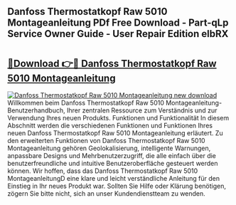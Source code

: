 ## Danfoss Thermostatkopf Raw 5010 Montageanleitung PDf Free Download - Part-qLp Service Owner Guide - User Repair Edition elbRX

# <h2><a href="http://df6h7a.blite.top/?on=Danfoss+Thermostatkopf+Raw+5010+Montageanleitung">🔗Download 👉🔴 Danfoss Thermostatkopf Raw 5010 Montageanleitung</a></h2>

[![Danfoss Thermostatkopf Raw 5010 Montageanleitung new download](https://i.imgur.com/lujVjoI.png)](http://df6h7a.blite.top/?on=Danfoss+Thermostatkopf+Raw+5010+Montageanleitung)
Willkommen beim Danfoss Thermostatkopf Raw 5010 Montageanleitung-Benutzerhandbuch, Ihrer zentralen Ressource zum Verständnis und zur Verwendung Ihres neuen Produkts. Funktionen und Funktionalität In diesem Abschnitt werden die verschiedenen Funktionen und Funktionen Ihres neuen Danfoss Thermostatkopf Raw 5010 Montageanleitung erläutert. Zu den erweiterten Funktionen von Danfoss Thermostatkopf Raw 5010 Montageanleitung gehören Geolokalisierung, intelligente Warnungen, anpassbare Designs und Mehrbenutzerzugriff, die alle einfach über die benutzerfreundliche und intuitive Benutzeroberfläche gesteuert werden können. Wir hoffen, dass das Danfoss Thermostatkopf Raw 5010 MontageanleitungD eine klare und leicht verständliche Anleitung für den Einstieg in Ihr neues Produkt war. Sollten Sie Hilfe oder Klärung benötigen, zögern Sie bitte nicht, sich an unser Kundendienstteam zu wenden.
